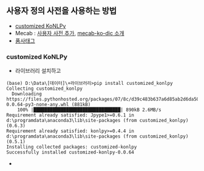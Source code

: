 ## 사용자 정의 사전을 사용하는 방법
- [customized KoNLPy](https://github.com/lovit/customized_konlpy)
- Mecab : [사용자 사전 추가](https://bitbucket.org/eunjeon/mecab-ko-dic/src/ce04f82ab0083fb24e4e542e69d9e88a672c3325/final/user-dic/?at=master), [mecab-ko-dic 소개](https://bitbucket.org/eunjeon/mecab-ko-dic)
- [품사태그](https://docs.google.com/spreadsheets/d/1-9blXKjtjeKZqsf4NzHeYJCrr49-nXeRF6D80udfcwY/edit#gid=4)
  
### customized KoNLPy
- 라이브러리 설치하고
~~~
(base) D:\Data\[데이터]\+라이브러리>pip install customized_konlpy
Collecting customized_konlpy
  Downloading https://files.pythonhosted.org/packages/07/8c/d39c483b637a6d85ab2d6da50012810628982bbd5279818bdc5dd1e7da51/customized_konlpy-0.0.64-py3-none-any.whl (881kB)
    100% |████████████████████████████████| 890kB 2.6MB/s
Requirement already satisfied: Jpype1>=0.6.1 in d:\programdata\anaconda3\lib\site-packages (from customized_konlpy) (0.6.3)
Requirement already satisfied: konlpy>=0.4.4 in d:\programdata\anaconda3\lib\site-packages (from customized_konlpy) (0.5.1)
Installing collected packages: customized-konlpy
Successfully installed customized-konlpy-0.0.64
~~~
- 
